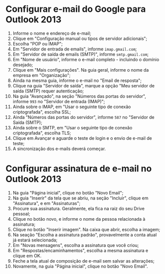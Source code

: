 # Configurar e-mail do Google para Outlook 2013
1. Informe o nome e endereço de e-mail;
2. Clique em "Configuração manual ou tipos de servidor adicionais";
3. Escolha "POP ou IMAP";
4. Em "Servidor de entrada de emails", informe `imap.gmail.com`;
5. Em "Servidor de saída de emails (SMTP)", informe `smtp.gmail.com`;
6. Em "Nome de usuário", informe o e-mail completo - incluindo o domínio desejado;
7. Clique em "Mais configurações". Na guia geral, informe o nome da empresa em "Organização";
8. Ainda na mesma guia, informe o e-mail no "Email de resposta";
9. Clique na guia "Servidor de saída", marque a opção "Meu servidor de saída (SMTP) requer autenticação;
10. Na guia "Avançado", na seção "Números das portas do servidor", informe `993` no "Servidor de entrada (IMAP)";
11. Ainda sobre o IMAP, em "Usar o seguinte tipo de conexão criptografada", escolha SSL;
12. Ainda "Números das portas do servidor", informe `587` no "Servidor de Saída (SMTP);
13. Ainda sobre o SMTP, em "Usar o seguinte tipo de conexão criptografada", escolha TLS;
14. Clique em Avançar e aguarde o teste de login e o envio de e-mail de teste;
15. A sincronização dos e-mails deverá começar.

# Configurar assinatura de e-mail no Outlook 2013
1. Na guia "Página inicial", clique no botão "Novo Email";
2. Na guia "Inserir" da tela que se abriu, na seção "Incluir", clique em "Assinatura", e em "Assinaturas";
3. Procure sua assinatura. Geralmente, ela fica na raiz do seu Drive pessoal;
4. Clique no botão novo, e informe o nome da pessoa relacionada à assinatura;
5. Clique no botão "Inserir imagem". Na caixa que abrir, escolha a imagem;
6. Na seação "Escolha a assinatura padrão", provavelmente a conta atual já estará selecionada;
7. Em "Novas mensagens", escolha a assinatura que você criou;
8. Em "Respostas/encaminhamentos", escolha a mesma assinatura e clique em OK.
9. Feche a tela atual de composição de e-mail sem salvar as alterações;
10. Novamente, na guia "Página inicial", clique no botão "Novo Email".
